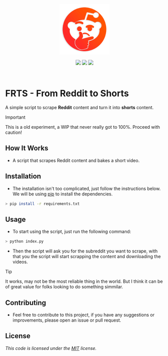 <p align="center">
  <a href="#" target="_blank" rel="noopener noreferrer">
    <img width="160" src="./assets/images/logo.png" alt="Vue logo">
  </a>
</p>

<p align="center">
  <img src="https://img.shields.io/github/license/mashape/apistatus?branch=master&label=License&logo=GitHub&logoColor=fefefe&labelColor=26262626&color=informational&style=flat" />
  <img src="https://img.shields.io/github/languages/code-size/RafaelRCamargo/from-reddit-to-shorts?branch=master&label=Code%20Size&logo=GitHub&logoColor=fefefe&labelColor=26262626&style=flat" />
  <img src="https://img.shields.io/github/repo-size/RafaelRCamargo/from-reddit-to-shorts?branch=master&label=Repo%20Size&logo=GitHub&logoColor=fefefe&labelColor=26262626&style=flat" />
</p>

<br />

# FRTS - From Reddit to Shorts

A simple script to scrape **Reddit** content and turn it into **shorts** content.

> [!important]
> This is a old experiment, a WIP that never really got to 100%. Proceed with caution! 

## How It Works

- A script that scrapes Reddit content and bakes a short video.

## Installation

- The installation isn't too complicated, just follow the instructions below.
  We will be using [pip](https://pip.pypa.io/en/stable/) to install the dependencies.

```bash
> pip install -r requirements.txt
```

## Usage

- To start using the script, just run the following command:

```bash
> python index.py
```

- Then the script will ask you for the subreddit you want to scrape, with that you the script will start scrapping the content and downloading the videos.

> [!tip]
> It works, may not be the most reliable thing in the world. But I think it can be of great value for folks looking to do something simmilar.

## Contributing

- Feel free to contribute to this project, if you have any suggestions or improvements, please open an issue or pull request.

## License

_This code is licensed under the [MIT]("https://github.com/RafaelRCamargo/from-reddit-to-shorts/blob/master/LICENSE") license._
